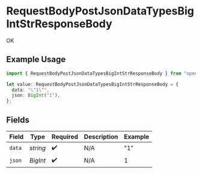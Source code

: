 # RequestBodyPostJsonDataTypesBigIntStrResponseBody

OK

## Example Usage

```typescript
import { RequestBodyPostJsonDataTypesBigIntStrResponseBody } from "openapi/sdk/models/operations";

let value: RequestBodyPostJsonDataTypesBigIntStrResponseBody = {
  data: "\"1\"",
  json: BigInt("1"),
};
```

## Fields

| Field              | Type               | Required           | Description        | Example            |
| ------------------ | ------------------ | ------------------ | ------------------ | ------------------ |
| `data`             | *string*           | :heavy_check_mark: | N/A                | "1"                |
| `json`             | *BigInt*           | :heavy_check_mark: | N/A                | 1                  |